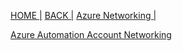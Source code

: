 [HOME |](https://rajeshsadashiva.github.io/)
[BACK |](./..)
[Azure Networking |](./AzureNetworking.html)

[Azure Automation Account Networking](./AutomationAccountNetworking.html)
